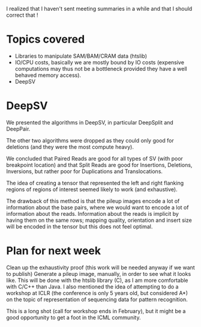 I realized that I haven't sent meeting summaries in a while and that I should correct that !

# Topics covered
- Libraries to manipulate SAM/BAM/CRAM data (htslib)
- IO/CPU costs, basically we are mostly bound by IO costs (expensive computations may thus not be a
  bottleneck provided they have a well behaved memory access).
- DeepSV

# DeepSV
We presented the algorithms in DeepSV, in particular DeepSplit and DeepPair.

The other two algorithms were dropped as they could only good for deletions (and they were the most
compute heavy).

We concluded that Paired Reads are good for all types of SV (with poor breakpoint location) and that
Split Reads are good for Insertions, Deletions, Inversions, but rather poor for Duplications and
Translocations.

The idea of creating a tensor that represented the left and right flanking regions of regions of
interest seemed likely to work (and exhaustive).

The drawback of this method is that the pileup images encode a lot of information about the base
pairs, where we would want to encode a lot of information about the reads.
Information about the reads is implicit by having them on the same rows; mapping quality,
orientation and insert size will be encoded in the tensor but this does not feel optimal.

# Plan for next week
Clean up the exhaustivity proof (this work will be needed anyway if we want to publish)
Generate a pileup image, manually, in order to see what it looks like.
This will be done with the htslib library (C), as I am more comfortable with C/C++ than Java.
I also mentioned the idea of attempting to do a workshop at ICLR (the conference is only 5 years
old, but considered A\*) on the topic of representation of sequencing data for pattern recognition.

This is a long shot (call for workshop ends in February), but it might be a good opportunity to get
a foot in the ICML community.
